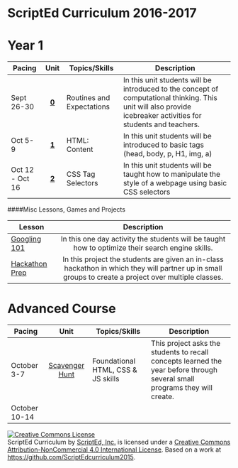 # ScriptEd Curriculum 2016-2017

Year 1
===================
| Pacing  | Unit | Topics/Skills | Description |
|-------|:-------:|------|--------------|
| Sept 26-30 | [**0**](unitsYear1/unit0) | Routines and Expectations | In this unit students will be introduced to the concept of computational thinking. This unit will also provide icebreaker activities for students and teachers.|
| Oct 5-9 | [**1**](unitsYear1/unit1) | HTML: Content | In this unit students will be introduced to basic tags (head, body, p, H1, img, a)|
| Oct 12 - Oct 16 | [**2**](unitsYear1/) | CSS Tag Selectors | In this unit students will be taught how to manipulate the style of a webpage using basic CSS selectors|



####Misc Lessons, Games and Projects

| Lesson | Description |
|-------|:-------:|
| [Googling 101]() | In this one day activity the students will be taught how to optimize their search engine skills.|
|  [Hackathon Prep]()  | In this project the students are given an in-class hackathon in which they will partner up in small groups to create a project over multiple classes.| 


Advanced Course
===================


| Pacing  | Unit | Topics/Skills | Description |
|-------|:-------:|------|--------------|
| October 3-7 | [Scavenger Hunt](unitsYear2/) | Foundational HTML, CSS & JS skills| This project asks the students to recall concepts learned the year before through several small programs they will create. |
| October 10-14 | [](unitsYear2/) | | |

<a rel="license" href="http://creativecommons.org/licenses/by-nc/4.0/"><img alt="Creative Commons License" style="border-width:0" src="https://i.creativecommons.org/l/by-nc/4.0/88x31.png" /></a><br /><span xmlns:dct="http://purl.org/dc/terms/" property="dct:title">ScriptEd Curriculum</span> by <a xmlns:cc="http://creativecommons.org/ns#" href="https://github.com/ScriptEdcurriculum/curriculum" property="cc:attributionName" rel="cc:attributionURL">ScriptEd, Inc.</a> is licensed under a <a rel="license" href="http://creativecommons.org/licenses/by-nc/4.0/">Creative Commons Attribution-NonCommercial 4.0 International License</a>.  Based on a work at <a xmlns:dct="http://purl.org/dc/terms/" href="https://github.com/ScriptEdcurriculum/curriculum2015" rel="dct:source">https://github.com/ScriptEdcurriculum2015</a>.
